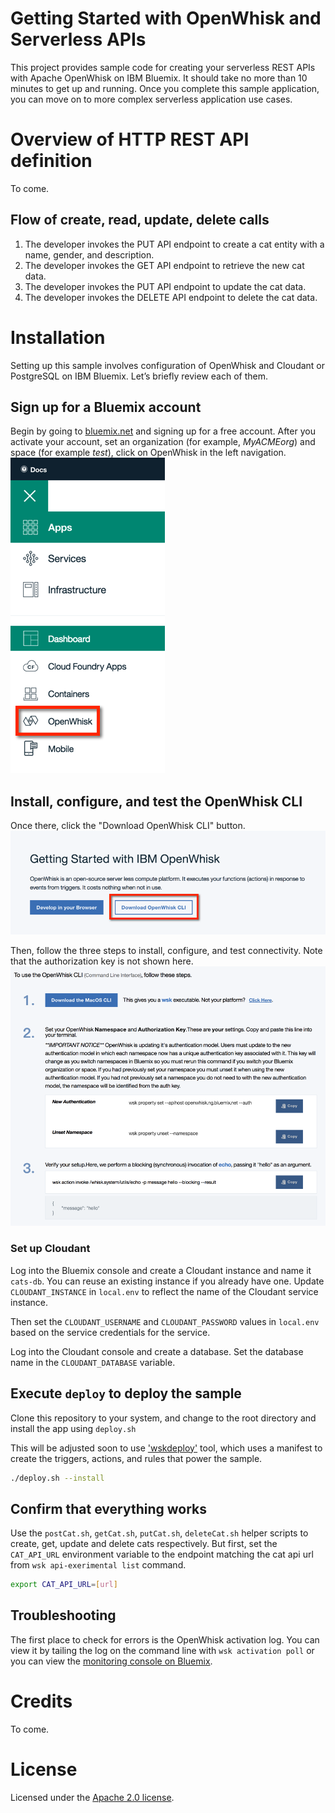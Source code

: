 # Getting Started with OpenWhisk and Serverless APIs
This project provides sample code for creating your serverless REST APIs with Apache OpenWhisk on IBM Bluemix. It should take no more than 10 minutes to get up and running. Once you complete this sample application, you can move on to more complex serverless application use cases.

# Overview of HTTP REST API definition
To come.

## Flow of create, read, update, delete calls
1. The developer invokes the PUT API endpoint to create a cat entity with a name, gender, and description.
2. The developer invokes the GET API endpoint to retrieve the new cat data.
3. The developer invokes the PUT API endpoint to update the cat data.
4. The developer invokes the DELETE API endpoint to delete the cat data.

# Installation
Setting up this sample involves configuration of OpenWhisk and Cloudant or PostgreSQL on IBM Bluemix. Let’s briefly review each of them.

## Sign up for a Bluemix account
Begin by going to [bluemix.net](https://console.ng.bluemix.net/) and signing up for a free account. After you activate your account, set an organization (for example, *MyACMEorg*) and space (for example *test*), click on OpenWhisk in the left navigation.
![alt text](docs/openwhisk-nav.png)

## Install, configure, and test the OpenWhisk CLI
Once there, click the "Download OpenWhisk CLI" button.
![alt text](docs/getting-started-with-openwhisk.png)

Then, follow the three steps to install, configure, and test connectivity. Note that the authorization key is not shown here.
![alt text](docs/openwhisk-cli.png)

### Set up Cloudant

Log into the Bluemix console and create a Cloudant instance and name it `cats-db`. You can reuse an existing instance if you already have one. Update `CLOUDANT_INSTANCE` in `local.env` to reflect the name of the Cloudant service instance.

Then set the `CLOUDANT_USERNAME` and `CLOUDANT_PASSWORD` values in `local.env` based on the service credentials for the service.

Log into the Cloudant console and create a database. Set the database name in the `CLOUDANT_DATABASE` variable.


## Execute `deploy` to deploy the sample
Clone this repository to your system, and change to the root directory and install the app using `deploy.sh`

This will be adjusted soon to use ['wskdeploy'](https://github.com/openwhisk/openwhisk-wskdeploy) tool, which uses a manifest to create the triggers, actions, and rules that power the sample.

```bash
./deploy.sh --install
```

## Confirm that everything works

Use the `postCat.sh`, `getCat.sh`, `putCat.sh`, `deleteCat.sh` helper scripts to create, get, update and delete cats respectively. But first, set the `CAT_API_URL` environment variable to the endpoint matching the cat api url from `wsk api-exerimental list` command.
```bash
export CAT_API_URL=[url]
```

## Troubleshooting

The first place to check for errors is the OpenWhisk activation log. You can view it by tailing the log on the command line with `wsk activation poll` or you can view the [monitoring console on Bluemix](https://console.ng.bluemix.net/openwhisk/dashboard).

# Credits

To come.

# License

Licensed under the [Apache 2.0 license](LICENSE.txt).
